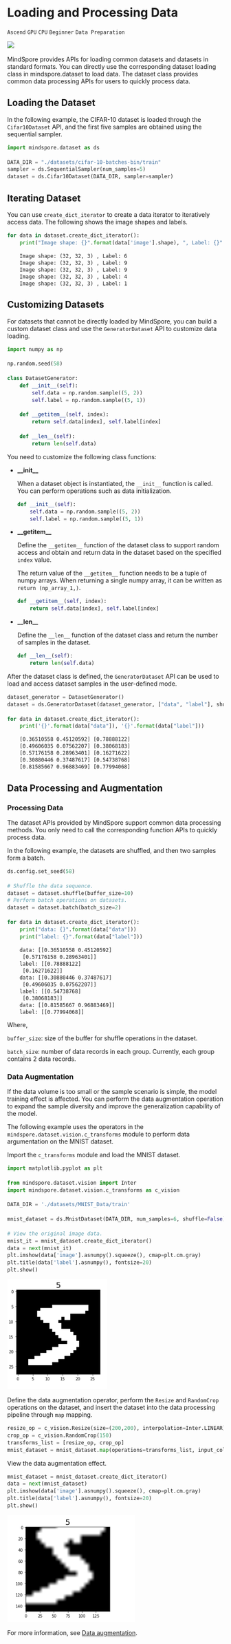 # Loading and Processing Data

`Ascend` `GPU` `CPU` `Beginner` `Data Preparation`

<a href="https://gitee.com/mindspore/docs/blob/r1.5/tutorials/source_en/dataset.md" target="_blank"><img src="https://gitee.com/mindspore/docs/raw/r1.5/resource/_static/logo_source_en.png"></a>

MindSpore provides APIs for loading common datasets and datasets in standard formats. You can directly use the corresponding dataset loading class in mindspore.dataset to load data. The dataset class provides common data processing APIs for users to quickly process data.

## Loading the Dataset

In the following example, the CIFAR-10 dataset is loaded through the `Cifar10Dataset` API, and the first five samples are obtained using the sequential sampler.

```python
import mindspore.dataset as ds

DATA_DIR = "./datasets/cifar-10-batches-bin/train"
sampler = ds.SequentialSampler(num_samples=5)
dataset = ds.Cifar10Dataset(DATA_DIR, sampler=sampler)
```

## Iterating Dataset

You can use `create_dict_iterator` to create a data iterator to iteratively access data. The following shows the image shapes and labels.

```python
for data in dataset.create_dict_iterator():
    print("Image shape: {}".format(data['image'].shape), ", Label: {}".format(data['label']))
```

```text
    Image shape: (32, 32, 3) , Label: 6
    Image shape: (32, 32, 3) , Label: 9
    Image shape: (32, 32, 3) , Label: 9
    Image shape: (32, 32, 3) , Label: 4
    Image shape: (32, 32, 3) , Label: 1
```

## Customizing Datasets

For datasets that cannot be directly loaded by MindSpore, you can build a custom dataset class and use the `GeneratorDataset` API to customize data loading.

```python
import numpy as np

np.random.seed(58)

class DatasetGenerator:
    def __init__(self):
        self.data = np.random.sample((5, 2))
        self.label = np.random.sample((5, 1))

    def __getitem__(self, index):
        return self.data[index], self.label[index]

    def __len__(self):
        return len(self.data)
```

You need to customize the following class functions:

- **\_\_init\_\_**

    When a dataset object is instantiated, the `__init__` function is called. You can perform operations such as data initialization.

    ```python
    def __init__(self):
        self.data = np.random.sample((5, 2))
        self.label = np.random.sample((5, 1))
    ```

- **\_\_getitem\_\_**

    Define the `__getitem__` function of the dataset class to support random access and obtain and return data in the dataset based on the specified `index` value.

    The return value of the `__getitem__` function needs to be a tuple of numpy arrays. When returning a single numpy array, it can be written as `return (np_array_1,)`.

    ```python
    def __getitem__(self, index):
        return self.data[index], self.label[index]
    ```

- **\_\_len\_\_**

    Define the `__len__` function of the dataset class and return the number of samples in the dataset.

    ```python
    def __len__(self):
        return len(self.data)
    ```

After the dataset class is defined, the `GeneratorDataset` API can be used to load and access dataset samples in the user-defined mode.

```python
dataset_generator = DatasetGenerator()
dataset = ds.GeneratorDataset(dataset_generator, ["data", "label"], shuffle=False)

for data in dataset.create_dict_iterator():
    print('{}'.format(data["data"]), '{}'.format(data["label"]))
```

```text
    [0.36510558 0.45120592] [0.78888122]
    [0.49606035 0.07562207] [0.38068183]
    [0.57176158 0.28963401] [0.16271622]
    [0.30880446 0.37487617] [0.54738768]
    [0.81585667 0.96883469] [0.77994068]
```

## Data Processing and Augmentation

### Processing Data

The dataset APIs provided by MindSpore support common data processing methods. You only need to call the corresponding function APIs to quickly process data.

In the following example, the datasets are shuffled, and then two samples form a batch.

```python
ds.config.set_seed(58)

# Shuffle the data sequence.
dataset = dataset.shuffle(buffer_size=10)
# Perform batch operations on datasets.
dataset = dataset.batch(batch_size=2)

for data in dataset.create_dict_iterator():
    print("data: {}".format(data["data"]))
    print("label: {}".format(data["label"]))
```

```text
    data: [[0.36510558 0.45120592]
     [0.57176158 0.28963401]]
    label: [[0.78888122]
     [0.16271622]]
    data: [[0.30880446 0.37487617]
     [0.49606035 0.07562207]]
    label: [[0.54738768]
     [0.38068183]]
    data: [[0.81585667 0.96883469]]
    label: [[0.77994068]]
```

Where,

`buffer_size`: size of the buffer for shuffle operations in the dataset.

`batch_size`: number of data records in each group. Currently, each group contains 2 data records.

### Data Augmentation

If the data volume is too small or the sample scenario is simple, the model training effect is affected. You can perform the data augmentation operation to expand the sample diversity and improve the generalization capability of the model.

The following example uses the operators in the `mindspore.dataset.vision.c_transforms` module to perform data argumentation on the MNIST dataset.

Import the `c_transforms` module and load the MNIST dataset.

```python
import matplotlib.pyplot as plt

from mindspore.dataset.vision import Inter
import mindspore.dataset.vision.c_transforms as c_vision

DATA_DIR = './datasets/MNIST_Data/train'

mnist_dataset = ds.MnistDataset(DATA_DIR, num_samples=6, shuffle=False)

# View the original image data.
mnist_it = mnist_dataset.create_dict_iterator()
data = next(mnist_it)
plt.imshow(data['image'].asnumpy().squeeze(), cmap=plt.cm.gray)
plt.title(data['label'].asnumpy(), fontsize=20)
plt.show()
```

![png](./images/output_13_0.PNG)

Define the data augmentation operator, perform the `Resize` and `RandomCrop` operations on the dataset, and insert the dataset into the data processing pipeline through `map` mapping.

```python
resize_op = c_vision.Resize(size=(200,200), interpolation=Inter.LINEAR)
crop_op = c_vision.RandomCrop(150)
transforms_list = [resize_op, crop_op]
mnist_dataset = mnist_dataset.map(operations=transforms_list, input_columns=["image"])
```

View the data augmentation effect.

```python
mnist_dataset = mnist_dataset.create_dict_iterator()
data = next(mnist_dataset)
plt.imshow(data['image'].asnumpy().squeeze(), cmap=plt.cm.gray)
plt.title(data['label'].asnumpy(), fontsize=20)
plt.show()
```

![png](./images/output_17_0.PNG)

For more information, see [Data augmentation](https://www.mindspore.cn/docs/programming_guide/en/r1.5/augmentation.html).
